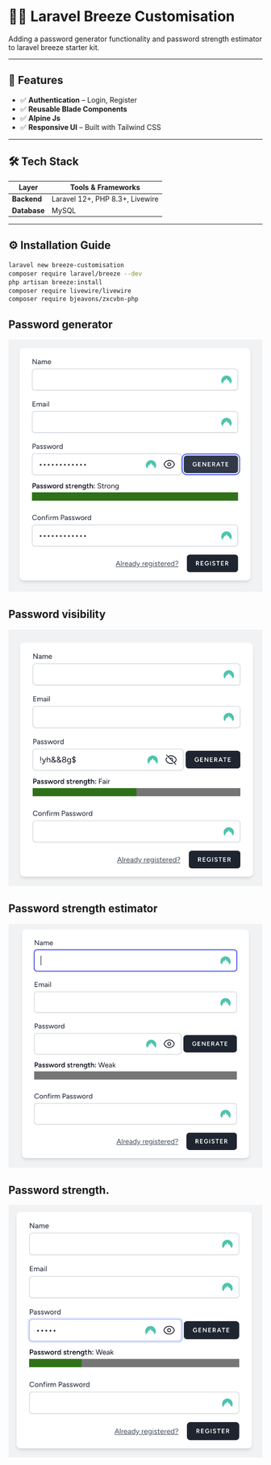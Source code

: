 # 🧑‍💼 Laravel Breeze Customisation

Adding a password generator functionality and password strength estimator to laravel breeze starter kit.

---

## 🚀 Features


- ✅ **Authentication** – Login, Register
- ✅ **Reusable Blade Components**
- ✅ **Alpine Js**
- ✅ **Responsive UI** – Built with Tailwind CSS

---

## 🛠 Tech Stack

| Layer         | Tools & Frameworks                   |
|---------------|--------------------------------------|
| **Backend**   | Laravel 12+, PHP 8.3+, Livewire      |
| **Database**  | MySQL                                |  

---

## ⚙️ Installation Guide


```bash
laravel new breeze-customisation
composer require laravel/breeze --dev
php artisan breeze:install
composer require livewire/livewire
composer require bjeavons/zxcvbn-php
```
## Password generator
<p align="center"> <img src="public/password-generator.png"></p>

## Password visibility
<p align="center"> <img src="public/password-visibility.png"></p>

## Password strength estimator
<p align="center"> <img src="public/password-strength-estimator.png"></p>

## Password strength.
<p align="center"> <img src="public/password-strength.png"></p>

